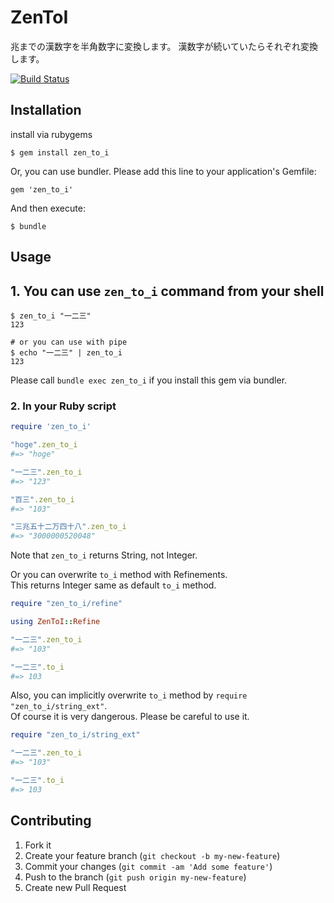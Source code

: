 # ZenToI
兆までの漢数字を半角数字に変換します。
漢数字が続いていたらそれぞれ変換します。

[![Build Status](https://travis-ci.org/yoshitsugu/zen_to_i.svg)](https://travis-ci.org/yoshitsugu/zen_to_i)

## Installation

install via rubygems

    $ gem install zen_to_i

Or, you can use bundler. Please add this line to your application's Gemfile:

```ruby:Gemfile
gem 'zen_to_i'
```

And then execute:

    $ bundle

## Usage

## 1. You can use `zen_to_i` command from your shell

    $ zen_to_i "一二三"
    123

    # or you can use with pipe
    $ echo "一二三" | zen_to_i
    123

Please call `bundle exec zen_to_i` if you install this gem via bundler.

### 2. In your Ruby script

```ruby
require 'zen_to_i'

"hoge".zen_to_i
#=> "hoge"

"一二三".zen_to_i
#=> "123"

"百三".zen_to_i
#=> "103"

"三兆五十二万四十八".zen_to_i
#=> "3000000520048"
```
Note that `zen_to_i` returns String, not Integer.  
  
Or you can overwrite `to_i` method with Refinements.  
This returns Integer same as default `to_i` method.

```ruby
require "zen_to_i/refine"

using ZenToI::Refine

"一二三".zen_to_i
#=> "103"

"一二三".to_i
#=> 103
```

Also, you can implicitly overwrite `to_i` method by `require "zen_to_i/string_ext"`.  
Of course it is very dangerous. Please be careful to use it.

```ruby
require "zen_to_i/string_ext"

"一二三".zen_to_i
#=> "103"

"一二三".to_i
#=> 103
```


## Contributing

1. Fork it
2. Create your feature branch (`git checkout -b my-new-feature`)
3. Commit your changes (`git commit -am 'Add some feature'`)
4. Push to the branch (`git push origin my-new-feature`)
5. Create new Pull Request
